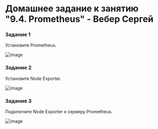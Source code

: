 # Домашнее задание к занятию "9.4. Prometheus" - Вебер Сергей


### Задание 1

Установите Prometheus.

![image](https://user-images.githubusercontent.com/109193124/227270032-ecd3ea15-042d-4526-ac12-df8c942b0857.png)


### Задание 2

Установите Node Exporter.

![image](https://user-images.githubusercontent.com/109193124/227197838-9443d9c4-3d8f-4545-b325-6dd9e49b48fa.png)


### Задание 3

Подключите Node Exporter к серверу Prometheus.

![image](https://user-images.githubusercontent.com/109193124/227197917-2df2e42d-2473-4ef0-a8f8-7b0fa298fb61.png)

